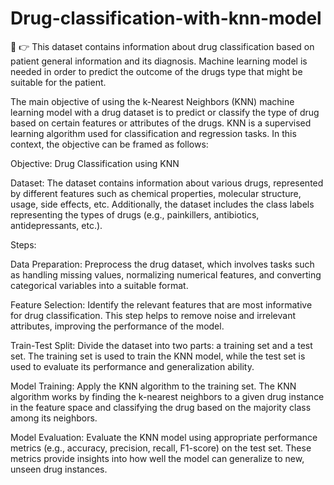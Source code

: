 # Drug-classification-with-knn-model
🤔 👉 This dataset contains information about drug classification based on patient general information and its diagnosis. Machine learning model is needed in order to predict the outcome of the drugs type that might be suitable for the patient.

The main objective of using the k-Nearest Neighbors (KNN) machine learning model with a drug dataset is to predict or classify the type of drug based on certain features or attributes of the drugs. KNN is a supervised learning algorithm used for classification and regression tasks. In this context, the objective can be framed as follows:

Objective: Drug Classification using KNN

Dataset: The dataset contains information about various drugs, represented by different features such as chemical properties, molecular structure, usage, side effects, etc. Additionally, the dataset includes the class labels representing the types of drugs (e.g., painkillers, antibiotics, antidepressants, etc.).

Steps:

Data Preparation: Preprocess the drug dataset, which involves tasks such as handling missing values, normalizing numerical features, and converting categorical variables into a suitable format.

Feature Selection: Identify the relevant features that are most informative for drug classification. This step helps to remove noise and irrelevant attributes, improving the performance of the model.

Train-Test Split: Divide the dataset into two parts: a training set and a test set. The training set is used to train the KNN model, while the test set is used to evaluate its performance and generalization ability.

Model Training: Apply the KNN algorithm to the training set. The KNN algorithm works by finding the k-nearest neighbors to a given drug instance in the feature space and classifying the drug based on the majority class among its neighbors.

Model Evaluation: Evaluate the KNN model using appropriate performance metrics (e.g., accuracy, precision, recall, F1-score) on the test set. These metrics provide insights into how well the model can generalize to new, unseen drug instances.

